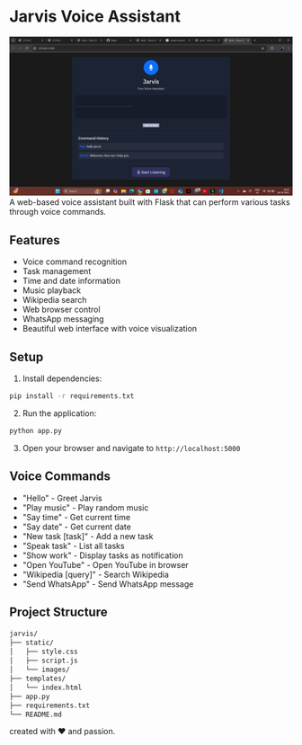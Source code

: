 # Jarvis Voice Assistant
![image](https://github.com/om773/advance-jarvis-website/blob/5db3b8d9c9a9cdeae3b61c611af16766a7b04827/Screenshot%20(10).png)
A web-based voice assistant built with Flask that can perform various tasks through voice commands.

## Features

- Voice command recognition
- Task management
- Time and date information
- Music playback
- Wikipedia search
- Web browser control
- WhatsApp messaging
- Beautiful web interface with voice visualization

## Setup

1. Install dependencies:
```bash
pip install -r requirements.txt
```

2. Run the application:
```bash
python app.py
```

3. Open your browser and navigate to `http://localhost:5000`

## Voice Commands

- "Hello" - Greet Jarvis
- "Play music" - Play random music
- "Say time" - Get current time
- "Say date" - Get current date
- "New task [task]" - Add a new task
- "Speak task" - List all tasks
- "Show work" - Display tasks as notification
- "Open YouTube" - Open YouTube in browser
- "Wikipedia [query]" - Search Wikipedia
- "Send WhatsApp" - Send WhatsApp message

## Project Structure

```
jarvis/
├── static/
│   ├── style.css
│   ├── script.js
│   └── images/
├── templates/
│   └── index.html
├── app.py
├── requirements.txt
└── README.md
```
created with ❤️ and passion.